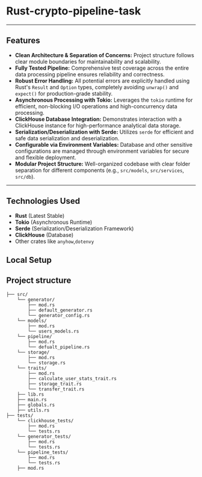 # Rust-crypto-pipeline-task


---

## Features

* **Clean Architecture & Separation of Concerns:** Project structure follows clear module boundaries for maintainability and scalability.
* **Fully Tested Pipeline:** Comprehensive test coverage across the entire data processing pipeline ensures reliability and correctness.
* **Robust Error Handling:** All potential errors are explicitly handled using Rust's `Result` and `Option` types, completely avoiding `unwrap()` and `expect()` for production-grade stability.
* **Asynchronous Processing with Tokio:** Leverages the `tokio` runtime for efficient, non-blocking I/O operations and high-concurrency data processing.
* **ClickHouse Database Integration:** Demonstrates interaction with a ClickHouse instance for high-performance analytical data storage.
* **Serialization/Deserialization with Serde:** Utilizes `serde` for efficient and safe data serialization and deserialization.
* **Configurable via Environment Variables:** Database and other sensitive configurations are managed through environment variables for secure and flexible deployment.
* **Modular Project Structure:** Well-organized codebase with clear folder separation for different components (e.g., `src/models`, `src/services`, `src/db`).

---

## Technologies Used

* **Rust** (Latest Stable)
* **Tokio** (Asynchronous Runtime)
* **Serde** (Serialization/Deserialization Framework)
* **ClickHouse** (Database)
* Other crates like `anyhow`,`dotenvy`

## Local Setup


## Project structure
```
├── src/
    └── generator/
        ├── mod.rs
        ├── default_generator.rs
        └── generator_config.rs
    └── models/
        ├── mod.rs
        └── users_models.rs
    └── pipeline/
        ├── mod.rs
        └── defualt_pipeline.rs
    └── storage/
        ├── mod.rs
        └── storage.rs
    └── traits/
        ├── mod.rs
        ├── calculate_user_stats_trait.rs
        ├── storage_trait.rs
        └── transfer_trait.rs
    ├── lib.rs
    ├── main.rs
    ├── globals.rs
    ├── utils.rs
├── tests/
    └── clickhouse_tests/
        ├── mod.rs
        └── tests.rs
    └── generator_tests/
        ├── mod.rs
        └── tests.rs
    └── pipeline_tests/
        ├── mod.rs
        └── tests.rs
    ├── mod.rs
```